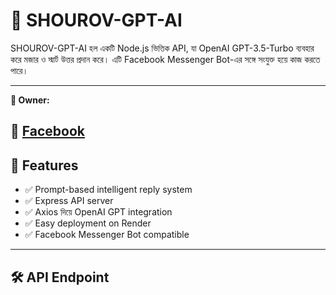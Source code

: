 # 🤖 SHOUROV-GPT-AI

SHOUROV-GPT-AI হল একটি Node.js ভিত্তিক API, যা OpenAI GPT-3.5-Turbo ব্যবহার করে মজার ও স্মার্ট উত্তর প্রদান করে। এটি Facebook Messenger Bot-এর সঙ্গে সংযুক্ত হয়ে কাজ করতে পারে।

---

**👑 Owner:**  

📘 [Facebook](https://www.facebook.com/www.xsxx.com365)
---

## 🚀 Features

- ✅ Prompt-based intelligent reply system
- ✅ Express API server
- ✅ Axios দিয়ে OpenAI GPT integration
- ✅ Easy deployment on Render
- ✅ Facebook Messenger Bot compatible

---

## 🛠️ API Endpoint
